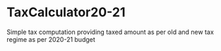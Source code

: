 # TaxCalculator20-21
Simple tax computation providing taxed amount as per old and new tax regime as per 2020-21 budget
